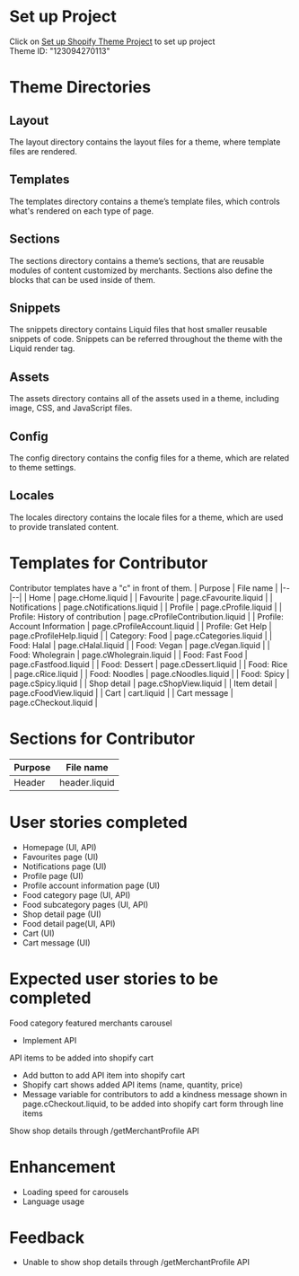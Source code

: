 # **Set up Project**
Click on [Set up Shopify Theme Project](https://dev.azure.com/NanyangPoly/IND_KindCitizen/_wiki/wikis/IND_KindCitizen_WIKI/3870/Set-up-Shopify-Theme-Project) to set up project         
Theme ID: "123094270113"
# Theme Directories
## Layout 
The layout directory contains the layout files for a theme, where template files are rendered.
## Templates 
The templates directory contains a theme’s template files, which controls what's rendered on each type of page.
## Sections
The sections directory contains a theme’s sections, that are reusable modules of content customized by merchants. Sections also define the blocks that can be used inside of them.
## Snippets 
The snippets directory contains Liquid files that host smaller reusable snippets of code. Snippets can be referred throughout the theme with the Liquid render tag.
## Assets
The assets directory contains all of the assets used in a theme, including image, CSS, and JavaScript files.
## Config 
The config directory contains the config files for a theme, which are related to theme settings.
## Locales
The locales directory contains the locale files for a theme, which are used to provide translated content.
# Templates for Contributor 
Contributor templates have a "c" in front of them.
| Purpose  | File name |
|--|--|
| Home  | page.cHome.liquid |
| Favourite | page.cFavourite.liquid |
| Notifications | page.cNotifications.liquid |
| Profile | page.cProfile.liquid |
| Profile: History of contribution | page.cProfileContribution.liquid |
| Profile: Account Information | page.cProfileAccount.liquid |
| Profile: Get Help | page.cProfileHelp.liquid |
| Category: Food | page.cCategories.liquid |
| Food: Halal | page.cHalal.liquid |
| Food: Vegan | page.cVegan.liquid |
| Food: Wholegrain | page.cWholegrain.liquid |
| Food: Fast Food | page.cFastfood.liquid |
| Food: Dessert | page.cDessert.liquid |
| Food: Rice | page.cRice.liquid |
| Food: Noodles | page.cNoodles.liquid |
| Food: Spicy | page.cSpicy.liquid |
| Shop detail | page.cShopView.liquid |
| Item detail | page.cFoodView.liquid |
| Cart | cart.liquid |
| Cart message | page.cCheckout.liquid |

# Sections for Contributor

| Purpose  | File name |
|--|--|
| Header | header.liquid |

# User stories completed
- Homepage (UI, API)
- Favourites page (UI)
- Notifications page (UI)
- Profile page (UI)
- Profile account information page (UI)
- Food category page (UI, API)
- Food subcategory pages (UI, API)
- Shop detail page (UI)
- Food detail page(UI, API)
- Cart (UI)
- Cart message (UI)



# Expected user stories to be completed
Food category featured merchants carousel
- Implement API 

API items to be added into shopify cart
- Add button to add API item into shopify cart
- Shopify cart shows added API items (name, quantity, price)
- Message variable for contributors to add a kindness message shown in page.cCheckout.liquid, to be added into shopify cart form through line items

Show shop details through /getMerchantProfile API

# Enhancement
- Loading speed for carousels 
- Language usage

# Feedback
- Unable to show shop details through /getMerchantProfile API


